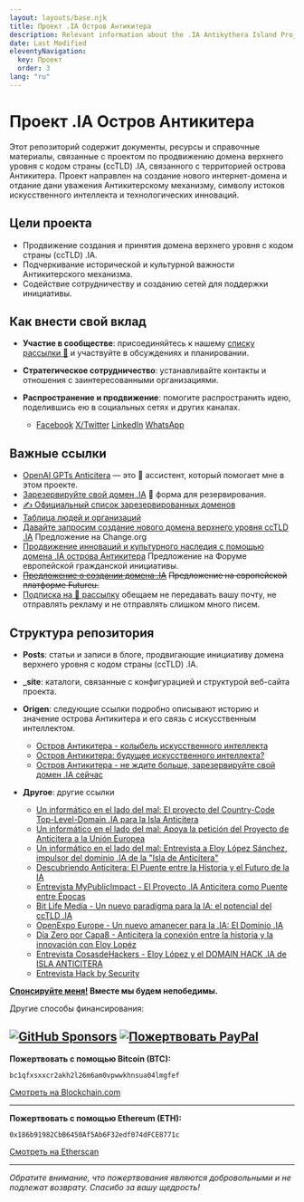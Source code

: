 ```yaml
---
layout: layouts/base.njk
title: Проект .IA Остров Антикитера
description: Relevant information about the .IA Antikythera Island Project.
date: Last Modified
eleventyNavigation:
  key: Проект
  order: 3
lang: "ru"
---
```

# Проект .IA Остров Антикитера 

Этот репозиторий содержит документы, ресурсы и справочные материалы, связанные с проектом по продвижению домена верхнего уровня с кодом страны (ccTLD) .IA, связанного с территорией острова Антикитера. Проект направлен на создание нового интернет-домена и отдание дани уважения Антикитерскому механизму, символу истоков искусственного интеллекта и технологических инноваций.


## Цели проекта

- Продвижение создания и принятия домена верхнего уровня с кодом страны (ccTLD) .IA.
- Подчеркивание исторической и культурной важности Антикитерского механизма.
- Содействие сотрудничеству и созданию сетей для поддержки инициативы.

## Как внести свой вклад

- **Участие в сообществе**: присоединяйтесь к нашему [списку рассылки 📧](https://docs.google.com/forms/d/e/1FAIpQLSeptFS3-XMVTeBFQzDEl1O55hkXhtOgYmMSEfpLLJk11UZEOA/viewform?usp=sf_link) и участвуйте в обсуждениях и планировании.

- **Стратегическое сотрудничество**: устанавливайте контакты и отношения с заинтересованными организациями.

- **Распространение и продвижение**: помогите распространить идею, поделившись ею в социальных сетях и других каналах.
  - [Facebook](https://www.facebook.com/sharer/sharer.php?u=https://anticitera.deft.work) [X/Twitter](https://twitter.com/intent/tweet?url=https://anticitera.deft.work&text=.IA%20Isla%20Anticitera) [LinkedIn](https://www.linkedin.com/shareArticle?mini=true&url=https://anticitera.deft.work&title=.IA%20Isla%20Anticitera&summary=Descripción%20personalizada) [WhatsApp](https://api.whatsapp.com/send?text=https://anticitera.deft.work)
  
## Важные ссылки

- [OpenAI GPTs Anticitera](https://chat.openai.com/g/g-fnpHOClUW-anticitera) — это 🤖 ассистент, который помогает мне в этом проекте.
- [Зарезервируйте свой домен .IA](https://docs.google.com/forms/d/e/1FAIpQLScj1paIvOUbqugD76fKncZ65ZOqL-f5bILycZComuxKhJeRPg/viewform?usp=sf_link) 📄 форма для резервирования.
- [✍️ Официальный список зарезервированных доменов](https://docs.google.com/spreadsheets/d/1y-aLEKfQySJeDgZd4QeHa57G9P9Pp4mqWhLJSqxcB0o/edit?usp=sharing)
- [Таблица людей и организаций](https://docs.google.com/spreadsheets/d/1-6lBWrMexLKKDpfI2u8zKnvit3mXeZT9Zs6ngZk4glI/edit?usp=sharing)
- [Давайте запросим создание нового домена верхнего уровня ccTLD .IA](https://chng.it/hqCyzBpwgW) Предложение на Change.org
- [Продвижение инноваций и культурного наследия с помощью домена .IA острова Антикитера](https://citizens-initiative-forum.europa.eu/discuss/idea/impulsando-la-innovacion-y-la-herencia-cultural-con-el-dominio-ia-de-la-isla-de_es) Предложение на Форуме европейской гражданской инициативы.
- [~~Предложение о создании домена .IA~~](https://futureu.europa.eu/processes/Digital/f/15/proposals/27592?locale=es) ~~Предложение на европейской платформе Futureu.~~
- [Подписка на 📧 рассылку](https://docs.google.com/forms/d/e/1FAIpQLSeptFS3-XMVTeBFQzDEl1O55hkXhtOgYmMSEfpLLJk11UZEOA/viewform?usp=sf_link) обещаем не передавать вашу почту, не отправлять рекламу и не отправлять слишком много писем.

## Структура репозитория


- **Posts**: статьи и записи в блоге, продвигающие инициативу домена верхнего уровня с кодом страны (ccTLD) .IA.

- **_site**: каталоги, связанные с конфигурацией и структурой веб-сайта проекта.

- **Origen**: следующие ссылки подробно описывают историю и значение острова Антикитера и его связь с искусственным интеллектом.
  - [Остров Антикитера - колыбель искусственного интеллекта](https://deft.work/blog/2022/09/16/isla-anticitera-cuna-de-la-inteligencia-artificial/)
  - [Остров Антикитера: будущее искусственного интеллекта?](https://deft.work/blog/2023/04/03/isla-anticitera-el-futuro-de-la-inteligencia-artificial/)
  - [Остров Антикитера - не ждите больше, зарезервируйте свой домен .IA сейчас](https://deft.work/blog/2023/04/13/isla-anticitera-no-esperes-m%C3%A1s-reserva-ahora-tu-dominio-.ia/)

- **Другое**: другие ссылки
  - [Un informático en el lado del mal: El proyecto del Country-Code Top-Level-Domain .IA para la Isla Anticitera](https://www.elladodelmal.com/2023/12/el-proyecto-del-country-code-top-level.html?m=1)
  - [Un informático en el lado del mal: Apoya la petición del Proyecto de Anticitera a la Unión Europea](https://www.elladodelmal.com/2024/02/apoya-la-peticion-del-proyecto-de.html)
  - [Un informático en el lado del mal: Entrevista a Eloy López Sánchez, impulsor del dominio .IA de la "Isla de Anticitera"](https://www.elladodelmal.com/2024/06/entrevista-eloy-lopez-sanchez-impulsor.html)
  - [Descubriendo Anticitera: El Puente entre la Historia y el Futuro de la IA](https://elswork.wordpress.com/2023/12/03/descubriendo-anticitera-el-puente-entre-la-historia-y-el-futuro-de-la-ia/)
  - [Entrevista MyPublicImpact - El Proyecto .IA Anticitera como Puente entre Épocas](https://mypublicimpact.com/2024/02/02/el-proyecto-ia-anticitera-como-puente-entre-epocas-entrevista-con-eloy-lopez-sanchez/)
  - [Bit Life Media - Un nuevo paradigma para la IA: el potencial del ccTLD .IA](https://bitlifemedia.com/2024/03/un-nuevo-paradigma-para-la-ia-el-potencial-del-cctld-ia/)
  - [OpenExpo Europe - Un nuevo amanecer para la .IA: El Dominio .IA](https://openexpoeurope.com/es/un-nuevo-amanecer-para-la-ia-el-dominio-ia/)
  - [Día Zero por Capa8 - Anticitera la conexión entre la historia y la innovación con Eloy Lopéz](https://open.spotify.com/episode/4xM1ANXTokj1RdTU9QmIFB?go=1&sp_cid=66afdca16c3716c81e696097aeb7df6b&utm_source=embed_player_p&utm_medium=desktop&nd=1&dlsi=8b3675c242d54d2b)
  - [Entrevista CosasdeHackers - Eloy López y el DOMAIN HACK .IA de ISLA ANTICITERA](https://www.youtube.com/live/AriKIdJTeak?si=g1KsUQkfZrWh2DoS)
  - [Entrevista Hack by Security](https://www.hackbysecurity.com/blog/entrevista-a-eloy-lopez)


**[Спонсируйте меня!](https://github.com/sponsors/elswork) Вместе мы будем непобедимы.**

Другие способы финансирования:

[![GitHub Sponsors](https://img.shields.io/github/sponsors/elswork)](https://github.com/sponsors/elswork) [![Пожертвовать PayPal](https://img.shields.io/badge/Пожертвовать-PayPal-green.svg)](https://www.paypal.com/donate/?business=LFKA5YRJAFYR6&no_recurring=0&item_name=Donación+para+Código+Abierto&currency_code=EUR) 
---

**Пожертвовать с помощью Bitcoin (BTC):**

`bc1qfxsxxcr2akh2l26m6am0vpwwkhnsua04lmgfef`

[Смотреть на Blockchain.com](https://www.blockchain.com/btc/address/bc1qfxsxxcr2akh2l26m6am0vpwwkhnsua04lmgfef)

---

**Пожертвовать с помощью Ethereum (ETH):**

`0x186b91982CbB6450Af5Ab6F32edf074dFCE8771c`

[Смотреть на Etherscan](https://etherscan.io/address/0x186b91982CbB6450Af5Ab6F32edf074dFCE8771c)

---

*Обратите внимание, что пожертвования являются добровольными и не подлежат возврату. Спасибо за вашу щедрость!*